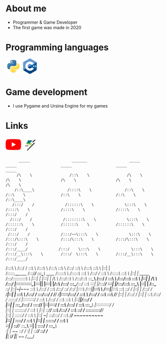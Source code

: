 # About me

-  Programmer & Game Developer
- The first game was made in 2020
  <!-- For my first games I used Pocket Code --!>
 # Programming languages
 <img width="50" height="50" src="assets/python.png"></a>
 <img width="50" height="50" src="assets/cpp.png"></a>

# Game development

- I use Pygame and Ursina Engine for my games

# Links
  <a href="https://www.youtube.com/channel/UCCfBNDkqZtc5FaKBoq5g1eQ"><img width="50" height="50" src="assets/youtube.png"></a>
  <a href="https://gamejolt.com/@koirlex"><img width="50" height="50" src="assets/gamejolt.png"></a>

          _____                   _______                   _____                    _____                    _____                    _____                    _____          
         /\    \                 /::\    \                 /\    \                  /\    \                  /\    \                  /\    \                  /\    \         
        /::\____\               /::::\    \               /::\    \                /::\    \                /::\    \                /::\    \                /::\____\        
       /:::/    /              /::::::\    \              \:::\    \              /::::\    \              /::::\    \              /::::\    \              /:::/    /        
      /:::/    /              /::::::::\    \              \:::\    \            /::::::\    \            /::::::\    \            /::::::\    \            /:::/    /         
     /:::/    /              /:::/~~\:::\    \              \:::\    \          /:::/\:::\    \          /:::/\:::\    \          /:::/\:::\    \          /:::/    /          
    /:::/____/              /:::/    \:::\    \              \:::\    \        /:::/__\:::\    \        /:::/  \:::\    \        /:::/__\:::\    \        /:::/____/           
   /::::\    \             /:::/    / \:::\    \             /::::\    \      /::::\   \:::\    \      /:::/    \:::\    \      /::::\   \:::\    \       |::|    |            
  /::::::\____\________   /:::/____/   \:::\____\   ____    /::::::\    \    /::::::\   \:::\    \    /:::/    / \:::\    \    /::::::\   \:::\    \      |::|    |     _____  
 /:::/\:::::::::::\    \ |:::|    |     |:::|    | /\   \  /:::/\:::\    \  /:::/\:::\   \:::\____\  /:::/    /   \:::\ ___\  /:::/\:::\   \:::\    \     |::|    |    /\    \ 
/:::/  |:::::::::::\____\|:::|____|     |:::|    |/::\   \/:::/  \:::\____\/:::/  \:::\   \:::|    |/:::/____/     \:::|    |/:::/__\:::\   \:::\____\    |::|    |   /::\____\
\::/   |::|~~~|~~~~~      \:::\    \   /:::/    / \:::\  /:::/    \::/    /\::/   |::::\  /:::|____|\:::\    \     /:::|____|\:::\   \:::\   \::/    /    |::|    |  /:::/    /
 \/____|::|   |            \:::\    \ /:::/    /   \:::\/:::/    / \/____/  \/____|:::::\/:::/    /  \:::\    \   /:::/    /  \:::\   \:::\   \/____/     |::|    | /:::/    / 
       |::|   |             \:::\    /:::/    /     \::::::/    /                 |:::::::::/    /    \:::\    \ /:::/    /    \:::\   \:::\    \         |::|____|/:::/    /  
       |::|   |              \:::\__/:::/    /       \::::/____/                  |::|\::::/    /      \:::\    /:::/    /      \:::\   \:::\____\        |:::::::::::/    /   
       |::|   |               \::::::::/    /         \:::\    \                  |::| \::/____/        \:::\  /:::/    /        \:::\   \::/    /        \::::::::::/____/    
       |::|   |                \::::::/    /           \:::\    \                 |::|  ~|               \:::\/:::/    /          \:::\   \/____/          ~~~~~~~~~~          
       |::|   |                 \::::/    /             \:::\    \                |::|   |                \::::::/    /            \:::\    \                                  
       \::|   |                  \::/____/               \:::\____\               \::|   |                 \::::/    /              \:::\____\                                 
        \:|   |                   ~~                      \::/    /                \:|   |                  \::/____/                \::/    /                                 
         \|___|                                            \/____/                  \|___|                   ~~                       \/____/                                  
                                                                                                                                                                               

